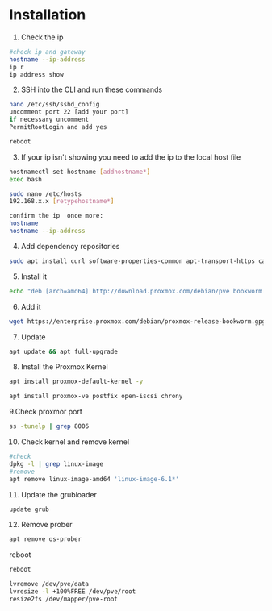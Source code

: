 # Installation

1. Check the ip 

```bash
#check ip and gateway
hostname --ip-address  
ip r
ip address show
```

2. SSH into the CLI and run these commands
```bash
nano /etc/ssh/sshd_config
uncomment port 22 [add your port]
if necessary uncomment
PermitRootLogin and add yes

reboot
```
3. If your ip isn't showing you need to add the ip to the local host file 
```bash
hostnamectl set-hostname [addhostname*]
exec bash

sudo nano /etc/hosts
192.168.x.x [retypehostname*]

confirm the ip  once more:
hostname
hostname --ip-address
```

4. Add dependency repositories
```bash
sudo apt install curl software-properties-common apt-transport-https ca-certificates gnupg2
```
5. Install it 
```bash
echo "deb [arch=amd64] http://download.proxmox.com/debian/pve bookworm pve-no-subscription" > /etc/apt/sources.list.d/pve-install-repo.list
```
6. Add it
```bash
wget https://enterprise.proxmox.com/debian/proxmox-release-bookworm.gpg -O /etc/apt/trusted.gpg.d/proxmox-release-bookworm.gpg  
```
7. Update
```bash
apt update && apt full-upgrade
```
8. Install the Proxmox Kernel
```bash
apt install proxmox-default-kernel -y
```
```bash
apt install proxmox-ve postfix open-iscsi chrony
```
9.Check proxmor port
```bash
ss -tunelp | grep 8006
```
10. Check kernel and remove kernel
```bash
#check
dpkg -l | grep linux-image
#remove
apt remove linux-image-amd64 'linux-image-6.1*' 
```
11. Update the grubloader
```bash
update grub
```
12. Remove prober
```bash
apt remove os-prober
```
reboot
```bash
reboot
```


```bash
lvremove /dev/pve/data
lvresize -l +100%FREE /dev/pve/root
resize2fs /dev/mapper/pve-root
```
